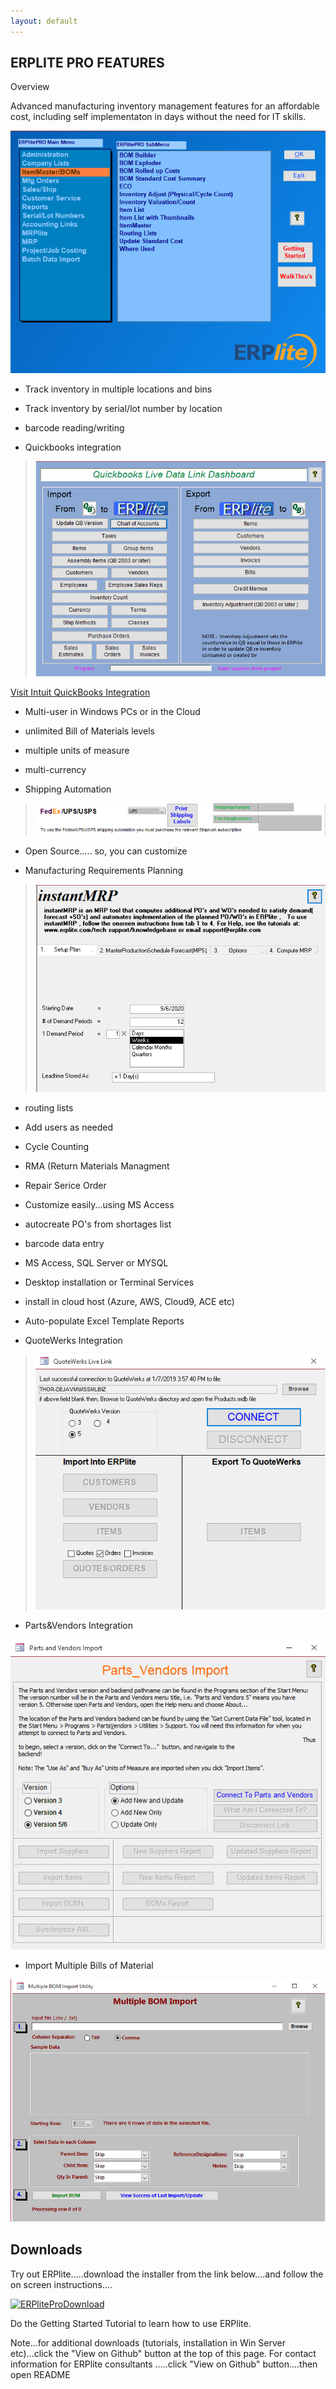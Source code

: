 ```yaml
---
layout: default
---
```


<head>
 <meta name="google-site-verification" content="8-tfH5nNwRVnFFW_lLtkn9qd2wYSQnLvp_a3audYCJ0" />
</head>
<h2>ERPLITE PRO FEATURES</h2>

Overview

Advanced manufacturing inventory management features for an affordable
cost, including self implementaton in days without the need for IT
skills.

 

![](media/image1.png)

-   Track inventory in multiple locations and bins

-   Track inventory by serial/lot number by location

-   barcode reading/writing

-   Quickbooks integration

> ![](media/image2.png)

<a href="https://desktop.apps.com/apps/135451/erplite-pro-10#!overview" target="_blank">Visit Intuit QuickBooks Integration</a>



-   Multi-user in Windows PCs or in the Cloud

-   unlimited Bill of Materials levels

-   multiple units of measure

-   multi-currency

-   Shipping Automation

> ![](media/image3.png) 

-   Open Source..... so, you can customize



-   Manufacturing Requirements Planning

> ![](media/image4.png) 

-   routing lists

-   Add users as needed

-   Cycle Counting

-   RMA (Return Materials Managment

-   Repair Serice Order

-   Customize easily\...using MS Access

-   autocreate PO\'s from shortages list

-   barcode data entry

-   MS Access, SQL Server or MYSQL

-   Desktop installation or Terminal Services

-   install in cloud host (Azure, AWS, Cloud9, ACE etc)

-   Auto-populate Excel Template Reports

-   QuoteWerks Integration

> ![](media/image5.png) 



-   Parts&Vendors Integration

![](media/image6.png) 

-   Import Multiple Bills of Material

![](media/image7.png) 



<h2>Downloads</h2>

Try out ERPlite.....download the installer from the link below....and follow the on screen instructions....

<p><a href="ERPlitePro10299.exe" download>
  <img src="ERPlitePro10299.exe" alt="ERPliteProDownload">
</a></p>
Do the Getting Started Tutorial to learn how to use ERPlite.

Note...for additional downloads (tutorials, installation in Win Server etc)...click the "View on Github" button at the top of this page.
For contact information for ERPlite consultants .....click "View on Github" button....then open README
